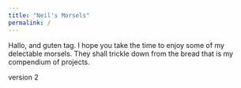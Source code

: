 ```yaml
---
title: "Neil's Morsels"
permalink: /
---
```


Hallo, and guten tag. I hope you take the time to enjoy some of my delectable morsels. They shall trickle down from the bread that is my compendium of projects.

version 2
